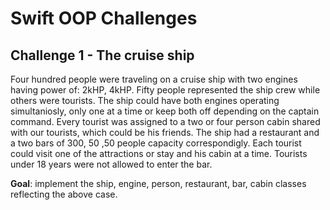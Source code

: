 # Swift OOP Challenges
## Challenge 1 - The cruise ship

Four hundred people were traveling on a cruise ship with two engines having power of: 2kHP, 4kHP. Fifty people represented the ship crew while others were tourists. The ship could have both engines operating simultaniosly, only one at a time or keep both off depending on the captain command.
Every tourist was assigned to a two or four person cabin shared with our tourists, which could be his friends. The ship had a restaurant and a two bars of 300, 50 ,50 people capacity correspondigly. Each tourist could visit one of the attractions or stay and his cabin at a time. Tourists under 18 years were not allowed to enter the bar. 


**Goal**: implement the ship, engine, person, restaurant, bar, cabin classes reflecting the above case.
